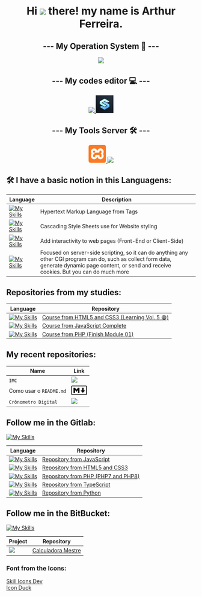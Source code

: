 <h1 align="center">Hi <img src="https://raw.githubusercontent.com/kaueMarques/kaueMarques/master/hi.gif" height="12"> there! my name is <strong>Arthur Ferreira</strong>.</h1>

<h2 align="center">--- My Operation System 🔧 ---</h2>
<p align="center">
  <a her="https://skillicons.dev">
    <img src="https://skillicons.dev/icons?i=windows" />
  </a>
</p>

<h2 align="center">--- My codes editor 💻 ---</h2>
<p align="center">
  <a href="https://skillicons.dev">
    <img src="https://skillicons.dev/icons?i=vscode,pycharm,mysql" />
  </a>
  <a href="https://spck.io/">
    <img src="icons/spck-code-editor-icon.png" heigth="47px" width="47px" />
  </a>
</p>

<h2 align="center">--- My Tools Server 🛠 ---</h2>
<p align="center">
  <a href="https://iconduck.com/icons/95096/xampp">
    <img src="icons/xampp.svg" height="47px" />
  </a>
  <a href="https://skillicons.dev">
    <img src="https://skillicons.dev/icons?i=nodejs" />
  </a>
</p>

## 🛠 I have a basic notion in this Languagens:
| Language | Description |
|------------|-----------|
| [![My Skills](https://skillicons.dev/icons?i=html)](https://skillicons.dev) | Hypertext Markup Language from Tags |
| [![My Skills](https://skillicons.dev/icons?i=css)](https://skillicons.dev) | Cascading Style Sheets use for Website styling |
| [![My Skills](https://skillicons.dev/icons?i=js)](https://skillicons.dev) | Add interactivity to web pages (Front-End or Client-Side) |
| [![My Skills](https://skillicons.dev/icons?i=php)](https://skillicons.dev) | Focused on server-side scripting, so it can do anything any other CGI program can do, such as collect form data, generate dynamic page content, or send and receive cookies. But you can do much more |

## Repositories from my studies:
| Language | Repository |
|------------|-----------|
| [![My Skills](https://skillicons.dev/icons?i=html,css)](https://skillicons.dev) | [Course from HTML5 and CSS3 (Learning Vol. 5 😁)](https://github.com/arthurferreira-dev/HTML---CSS) |
| [![My Skills](https://skillicons.dev/icons?i=js)](https://skillicons.dev) | [Course from JavaScript Complete](https://github.com/arthurferreira-dev/Javascript) |
| [![My Skills](https://skillicons.dev/icons?i=php)](https://skillicons.dev) | [Course from PHP (Finish Module 01)](https://github.com/arthurferreira-dev/PHP-Moderno) |

## My recent repositories:
| Name | Link |
| ---- | ---- |
| ``IMC`` | <a href="https://github.com/arthurferreira-dev/Indice-de-Massa-Corporal-IMC" align="center"><img src="https://external-content.duckduckgo.com/iu/?u=https%3A%2F%2Fupload.wikimedia.org%2Fwikipedia%2Fcommons%2F6%2F6a%2FJavaScript-logo.png&f=1&nofb=1&ipt=baf76d4b80e456aad02bd8dafba5651d0ec5fb2497189e113ea0bcb54f011a3a" height="30"></a>
| Como usar o ``README.md`` | <a href="https://github.com/arthurferreira-dev/Como-usar-o-README.md"><img src="icons/5883-markdown.svg" height="25"></a> |
| ``Crônometro Digital`` | <a href="https://github.com/arthurferreira-dev/Cronometro-Digital"><img src="https://external-content.duckduckgo.com/iu/?u=https%3A%2F%2Fa-static.mlcdn.com.br%2F1500x1500%2Fcronometro-de-mao-digital-esportivo-com-bussola-monaliza%2Fcomercialize%2F9603569166%2Fd71bd631cc0be55c8fe43d0faa55eb1b.jpg&f=1&nofb=1&ipt=fa5558f486cd02bc388fa98ad1c951497b77c63a54efefea4d2fd86d33ec44f0" height="50"></a> |

## Follow me in the Gitlab:
[![My Skills](https://skillicons.dev/icons?i=gitlab)](https://skillicons.dev)

| Language | Repository |
|------------|-----------|
| [![My Skills](https://skillicons.dev/icons?i=js)](https://skillicons.dev) | [Repository from JavaScript](https://gitlab.com/arthurferreira-dev/Javascript) |
| [![My Skills](https://skillicons.dev/icons?i=html,css)](https://skillicons.dev) |[Repository from HTML5 and CSS3](https://gitlab.com/arthurferreira-dev/HTML-CSS) |
| [![My Skills](https://skillicons.dev/icons?i=php)](https://skillicons.dev) | [Repository from PHP (PHP7 and PHP8)](https://gitlab.com/arthurferreira-dev/PHP-Moderno) |
| [![My Skills](https://skillicons.dev/icons?i=ts)](https://skillicons.dev) | [Repository from TypeScript](https://gitlab.com/arthurferreira-dev/TypeScript) |
| [![My Skills](https://skillicons.dev/icons?i=py)](https://skillicons.dev) | [Repository from Python](https://gitlab.com/arthurferreira-dev/Python) |

## Follow me in the BitBucket:
[![My Skills](https://skillicons.dev/icons?i=bitbucket)](https://skillicons.dev)

| Project | Repository |
|------------|-----------|
| <img src="https://skillicons.dev/icons?i=js" /> | [Calculadora Mestre](https://bitbucket.org/arthurferreira-dev/calculadora-mestre/src/main/) |

### Font from the Icons:
<a href="https://skillicons.dev" target="_blank">Skill Icons Dev</a>
<br>
<a href="https://iconduck.com" target="_blank">Icon Duck</a>